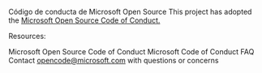 Código de conducta de Microsoft Open Source
This project has adopted the [Microsoft Open Source Code of Conduct.](https://opensource.microsoft.com/codeofconduct/)

Resources:

Microsoft Open Source Code of Conduct
Microsoft Code of Conduct FAQ
Contact opencode@microsoft.com with questions or concerns
